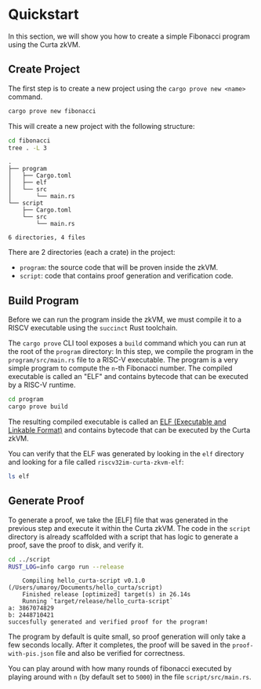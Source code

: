 # Quickstart

In this section, we will show you how to create a simple Fibonacci program using the Curta zkVM.

## Create Project

The first step is to create a new project using the `cargo prove new <name>` command. 

```bash
cargo prove new fibonacci
```

This will create a new project with the following structure:

```bash
cd fibonacci
tree . -L 3
```
```
.
├── program
│   ├── Cargo.toml
│   ├── elf
│   └── src
│       └── main.rs
└── script
    ├── Cargo.toml
    └── src
        └── main.rs

6 directories, 4 files
```

There are 2 directories (each a crate) in the project: 
- `program`: the source code that will be proven inside the zkVM.
- `script`: code that contains proof generation and verification code.

## Build Program

Before we can run the program inside the zkVM, we must compile it to a RISCV executable using the `succinct` Rust toolchain. 


The `cargo prove` CLI tool exposes a `build` command which you can run at the root of the `program` directory:
In this step, we compile the program in the `program/src/main.rs` file to a RISC-V executable. The program is a very simple program to compute the `n`-th Fibonacci number. The compiled executable is called an "ELF" and contains bytecode that can be executed by a RISC-V runtime. 
```bash
cd program
cargo prove build
```

The resulting compiled executable is called an [ELF (Executable and Linkable Format)](https://en.wikipedia.org/wiki/Executable_and_Linkable_Format) and contains bytecode that can be executed by the Curta zkVM.


You can verify that the ELF was generated by looking in the `elf` directory and looking for a file called `riscv32im-curta-zkvm-elf`:
```bash
ls elf
```

## Generate Proof

To generate a proof, we take the [ELF] file that was generated in the previous step and execute it within the Curta zkVM. The code in the `script` directory is already scaffolded with a script that has logic to generate a proof, save the proof to disk, and verify it.

```bash
cd ../script
RUST_LOG=info cargo run --release
```
```
    Compiling hello_curta-script v0.1.0 (/Users/umaroy/Documents/hello_curta/script)
    Finished release [optimized] target(s) in 26.14s
    Running `target/release/hello_curta-script`
a: 3867074829
b: 2448710421
succesfully generated and verified proof for the program!
```

The program by default is quite small, so proof generation will only take a few seconds locally. After it completes, the proof will be saved in the `proof-with-pis.json` file and also be verified for correctness.

You can play around with how many rounds of fibonacci executed by playing around with `n` (by default set to `5000`) in the file `script/src/main.rs`.